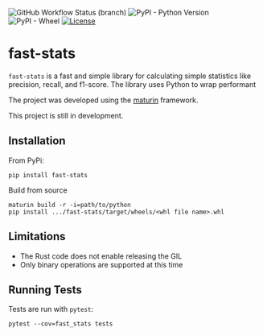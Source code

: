 ![GitHub Workflow Status (branch)](https://img.shields.io/github/workflow/status/zachcoleman/fast-stats/tests/main)
![PyPI - Python Version](https://img.shields.io/pypi/pyversions/fast-stats)
![PyPI - Wheel](https://img.shields.io/pypi/wheel/fast-stats)
[![License](https://img.shields.io/badge/license-Apache2.0-green)](./LICENSE)

# fast-stats
`fast-stats` is a fast and simple library for calculating simple statistics like precision, recall, and f1-score. The library uses Python to wrap performant 

The project was developed using the [maturin](https://maturin.rs) framework. 

This project is still in development.

## Installation
From PyPi:
```shell
pip install fast-stats
```
Build from source
```
maturin build -r -i=path/to/python
pip install .../fast-stats/target/wheels/<whl file name>.whl
```

## Limitations
- The Rust code does not enable releasing the GIL
- Only binary operations are supported at this time

## Running Tests
Tests are run with `pytest`:
```shell
pytest --cov=fast_stats tests
```
